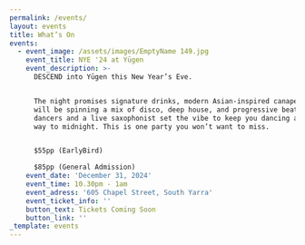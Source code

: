 ```yaml
---
permalink: /events/
layout: events
title: What’s On
events:
  - event_image: /assets/images/EmptyName 149.jpg
    event_title: NYE '24 at Yūgen
    event_description: >-
      DESCEND into Yūgen this New Year’s Eve.


      The night promises signature drinks, modern Asian-inspired canapés, DJ DNE
      will be spinning a mix of disco, deep house, and progressive beats, while
      dancers and a live saxophonist set the vibe to keep you dancing all the
      way to midnight. This is one party you won’t want to miss.


      $55pp (EarlyBird)

      $85pp (General Admission)
    event_date: 'December 31, 2024'
    event_time: 10.30pm - 1am
    event_adress: '605 Chapel Street, South Yarra'
    event_ticket_info: ''
    button_text: Tickets Coming Soon
    button_link: ''
_template: events
---
```


